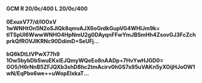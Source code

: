 #### GCM R 20/0c/400 L 20/0c/400
**0ExuxV77/d/I0OxV**<br/>**1wWNHtOn5N2oSJlQk8qmvAJX6oGrdkGupVG4WHIJm9k=**<br/>**tlTSpUl6WwwWNHO4HpNmU2g0DAyqnFFwYmJBSmHh4ZsovGJ3FcZchprkQfROVJlKRNc90DdimD+SeUFj...**<br/><br/>
**bQ6kDtLtVPwX77h9**<br/>**1Ow5bybDbSwuEKxiEJQmyWQeEo8nAADp+7HvYwHJGD0=**<br/>**GO5/H6rNnB5ZFJQXb3shD8hc2tmAcirv0hGS7s95uVAKn5yXOijHJoOW1wN/EqPbo6we++uWopElxkaT...**